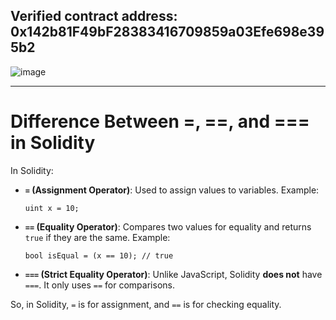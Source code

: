## Verified contract address: 0x142b81F49bF28383416709859a03Efe698e395b2
![image](https://github.com/user-attachments/assets/d42a5dcd-196f-409f-8dc2-830a8abcb780)

---

# Difference Between =, ==, and === in Solidity

In Solidity:

- **`=` (Assignment Operator)**: Used to assign values to variables. Example:
  ```solidity
  uint x = 10;
  ```

- **`==` (Equality Operator)**: Compares two values for equality and returns `true` if they are the same. Example:
  ```solidity
  bool isEqual = (x == 10); // true
  ```

- **`===` (Strict Equality Operator)**: Unlike JavaScript, Solidity **does not** have `===`. It only uses `==` for comparisons.

So, in Solidity, `=` is for assignment, and `==` is for checking equality.

